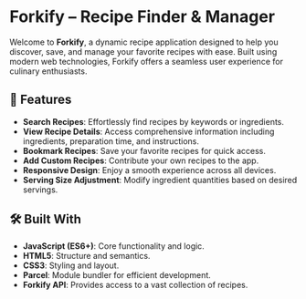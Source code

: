 # Forkify – Recipe Finder & Manager

Welcome to **Forkify**, a dynamic recipe application designed to help you discover, save, and manage your favorite recipes with ease. Built using modern web technologies, Forkify offers a seamless user experience for culinary enthusiasts.

## 🚀 Features

- **Search Recipes**: Effortlessly find recipes by keywords or ingredients.
- **View Recipe Details**: Access comprehensive information including ingredients, preparation time, and instructions.
- **Bookmark Recipes**: Save your favorite recipes for quick access.
- **Add Custom Recipes**: Contribute your own recipes to the app.
- **Responsive Design**: Enjoy a smooth experience across all devices.
- **Serving Size Adjustment**: Modify ingredient quantities based on desired servings.

## 🛠 Built With

- **JavaScript (ES6+)**: Core functionality and logic.
- **HTML5**: Structure and semantics.
- **CSS3**: Styling and layout.
- **Parcel**: Module bundler for efficient development.
- **Forkify API**: Provides access to a vast collection of recipes.
